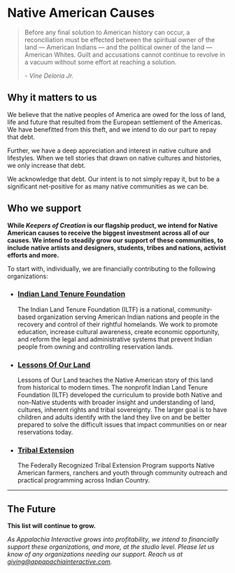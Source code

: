 # Native American Causes

> Before any final solution to American history can occur, a reconciliation must be effected between the spiritual owner of the land — American Indians — and the political owner of the land — American Whites. Guilt and accusations cannot continue to revolve in a vacuum without some effort at reaching a solution.
>
> *- Vine Deloria Jr.*

## Why it matters to us

We believe that the native peoples of America are owed for the loss of land, life and future that resulted from the European settlement of the Americas.  We have benefitted from this theft, and we intend to do our part to repay that debt.

Further, we have a deep appreciation and interest in native culture and lifestyles.  When we tell stories that drawn on native cultures and histories, we only increase that debt.

We acknowledge that debt.  Our intent is to not simply repay it, but to be a significant net-positive for as many native communities as we can be.

## Who we support

**While *Keepers of Creation* is our flagship product, we intend for Native American causes to receive the biggest investment across all of our causes.  We intend to steadily grow our support of these communities, to include native artists and designers, students, tribes and nations, activist efforts and more.**

To start with, individually, we are financially contributing to the following organizations:

- ### [Indian Land Tenure Foundation](https://iltf.org)

  The Indian Land Tenure Foundation (ILTF) is a national, community-based organization serving American Indian nations and people in the recovery and control of their rightful homelands. We work to promote education, increase cultural awareness, create economic opportunity, and reform the legal and administrative systems that prevent Indian people from owning and controlling reservation lands.

- ### [Lessons Of Our Land](https://www.lessonsofourland.org)

  Lessons of Our Land teaches the Native American story of this land from historical to modern times. The nonprofit Indian Land Tenure Foundation (ILTF) developed the curriculum to provide both Native and non-Native students with broader insight and understanding of land, cultures, inherent rights and tribal sovereignty. The larger goal is to have children and adults identify with the land they live on and be better prepared to solve the difficult issues that impact communities on or near reservations today.

- ### [Tribal Extension](https://tribalextension.org/)

  The Federally Recognized Tribal Extension Program supports Native American farmers, ranchers and youth through community outreach and practical programming across Indian Country.

---

## The Future

**This list will continue to grow.**

*As Appalachia Interactive grows into profitability, we intend to financially support these organizations, and more, at the studio level.  Please let us know of any organizations needing our support.  Reach us at [giving@appapachiainteractive.com](mailto:giving@appalachiainteractive.com).*
